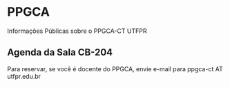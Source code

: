 # PPGCA

Informações Públicas sobre o PPGCA-CT UTFPR


## Agenda da Sala CB-204

Para reservar, se você é docente do PPGCA, envie e-mail para ppgca-ct AT utfpr.edu.br
